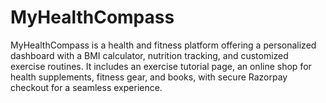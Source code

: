 # MyHealthCompass
MyHealthCompass is a health and fitness platform offering a personalized dashboard with a BMI calculator, nutrition tracking, and customized exercise routines. It includes an exercise tutorial page, an online shop for health supplements, fitness gear, and books, with secure Razorpay checkout for a seamless experience.
